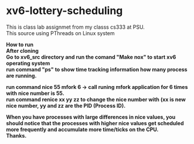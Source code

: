 # xv6-lottery-scheduling
This is class lab assignmet from my classs cs333 at PSU.<br>
This source using  PThreads on  Linux system<br>

<b> How to run <br>
After cloning<br>
Go to xv6_src directory and run the comand "Make nox" to start xv6 operating system <br>
run command "ps" to show time tracking information how many process are running.<br>

run command nice 55 mfork 6 -> call runing mfork application for 6 times with nice number is 55. <br>
run command renice xx yy zz to change the nice number with (xx is new nice number, yy and zz are the PID (Process ID).<br>

When you have processes with large differences in nice values, you should notice that the processes with higher nice values get scheduled more frequently and accumulate more time/ticks on the CPU. <br>
Thanks.


